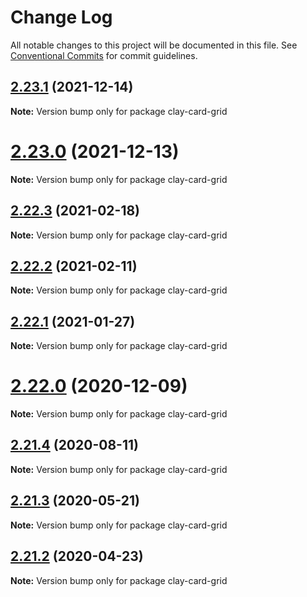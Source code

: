 # Change Log

All notable changes to this project will be documented in this file.
See [Conventional Commits](https://conventionalcommits.org) for commit guidelines.

## [2.23.1](https://github.com/liferay/clay/tree/master/packages/clay-card-grid/compare/v2.23.0...v2.23.1) (2021-12-14)

**Note:** Version bump only for package clay-card-grid





# [2.23.0](https://github.com/liferay/clay/tree/master/packages/clay-card-grid/compare/v2.22.4...v2.23.0) (2021-12-13)

**Note:** Version bump only for package clay-card-grid





## [2.22.3](https://github.com/liferay/clay/tree/master/packages/clay-card-grid/compare/v2.22.2...v2.22.3) (2021-02-18)

**Note:** Version bump only for package clay-card-grid





## [2.22.2](https://github.com/liferay/clay/tree/master/packages/clay-card-grid/compare/v2.22.1...v2.22.2) (2021-02-11)

**Note:** Version bump only for package clay-card-grid





## [2.22.1](https://github.com/liferay/clay/tree/master/packages/clay-card-grid/compare/v2.22.0...v2.22.1) (2021-01-27)

**Note:** Version bump only for package clay-card-grid





# [2.22.0](https://github.com/liferay/clay/tree/master/packages/clay-card-grid/compare/v2.21.5...v2.22.0) (2020-12-09)

**Note:** Version bump only for package clay-card-grid





## [2.21.4](https://github.com/liferay/clay/tree/master/packages/clay-card-grid/compare/v2.21.3...v2.21.4) (2020-08-11)

**Note:** Version bump only for package clay-card-grid





## [2.21.3](https://github.com/liferay/clay/tree/master/packages/clay-card-grid/compare/v2.21.2...v2.21.3) (2020-05-21)

**Note:** Version bump only for package clay-card-grid





## [2.21.2](https://github.com/liferay/clay/tree/master/packages/clay-card-grid/compare/v2.21.1...v2.21.2) (2020-04-23)

**Note:** Version bump only for package clay-card-grid
